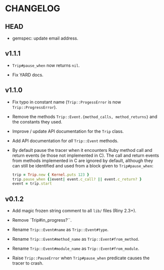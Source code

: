 # CHANGELOG

## HEAD

* gemspec: update email address.

## v1.1.1

* `Trip#pause_when` now returns `nil`.

* Fix YARD docs.

## v1.1.0

* Fix typo in constant name (`Trip::ProgessError` is now `Trip::ProgressError`).

* Remove the methods `Trip::Event.{method_calls, method_returns}` and the
  constants they used.

* Improve / update API documentation for the `Trip` class.

* Add API documentation for *all* `Trip::Event` methods.

* By default pause the tracer when it encounters Ruby method call and
  return events (ie those not implemented in C). The call and return events from
  methods implemented in C are ignored by default, although they can still be
  identified and used from a block given to `Trip#pause_when`:

  ```ruby
  trip = Trip.new { Kernel.puts 123 }
  trip.pause_when {|event| event.c_call? || event.c_return? }
  event = trip.start
  ```

## v0.1.2

  * Add magic frozen string comment to all `lib/` files (Riny 2.3+).

  * Remove `Trip#in_progress?``.

  * Rename `Trip::Event#name` as `Trip::Event#type`.

  * Rename `Trip::Event#method_name` as `Trip::Event#from_method`.

  * Rename `Trip::Event#module_name` as `Trip::Event#from_module`.

  * Raise `Trip::PauseError` when `Trip#pause_when` predicate causes the
    tracer to crash.
